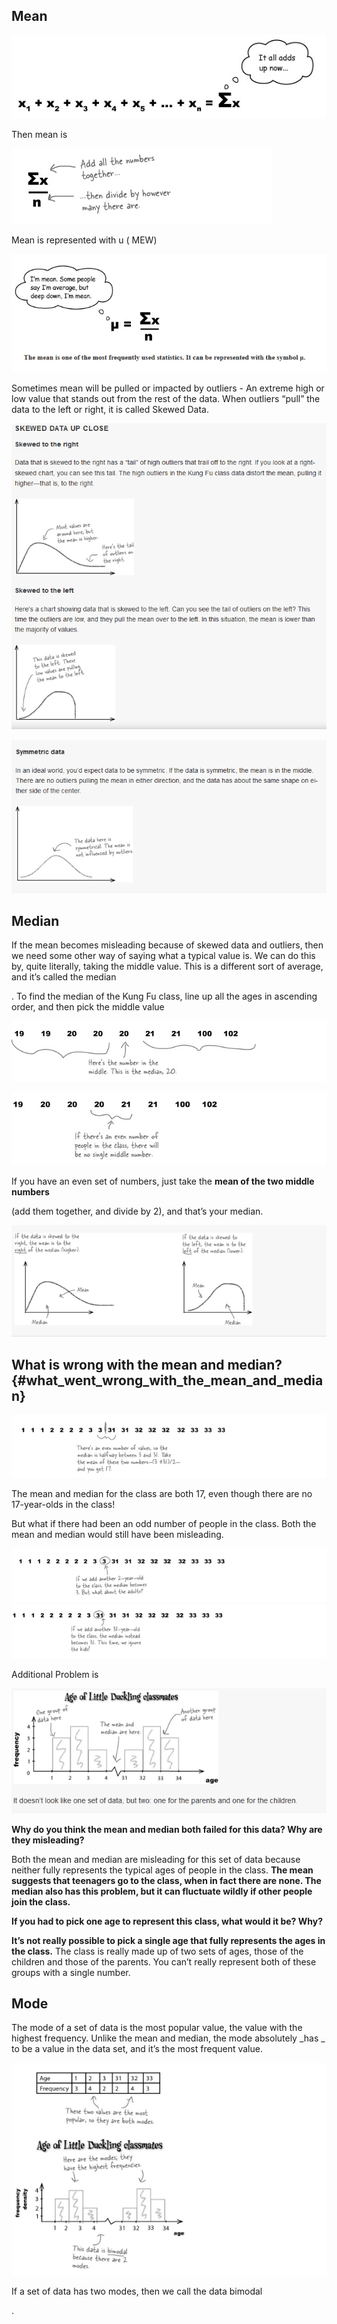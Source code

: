 ## **Mean**

![](/assets/mean1.png)

Then mean is

![](/assets/mean2.png)

Mean is represented with u \( MEW\)

![](/assets/mean3.png)

Sometimes mean will be pulled or impacted by outliers -  An extreme high or low value that stands out from the rest of the data. When outliers “pull” the data to the left or right, it is called Skewed Data.

![](/assets/skew1.png)

![](/assets/skew2.png)

## Median

If the mean becomes misleading because of skewed data and outliers, then we need some other way of saying what a typical value is. We can do this by, quite literally, taking the middle value. This is a different sort of average, and it’s called the  median

. To find the median of the Kung Fu class, line up all the ages in ascending order, and then pick the middle value

![](/assets/median1.png)

![](/assets/median2.png)

If you have an even set of numbers, just take the  **mean of the two middle numbers**

\(add them together, and divide by 2\), and that’s your median.

![](/assets/skew3.png)

## What is wrong with the mean and median? {#what_went_wrong_with_the_mean_and_median}

![](/assets/wrong1.png)

The mean and median for the class are both 17, even though there are no 17-year-olds in the class!

But what if there had been an odd number of people in the class. Both the mean and median would still have been misleading.

![](/assets/wrong2.png)![](/assets/wrong4.png)

Additional Problem is

![](/assets/wrong5.png)

**Why do you think the mean and median both failed for this data? Why are they misleading?**

Both the mean and median are misleading for this set of data because neither fully represents the typical ages of people in the class. **The mean suggests that teenagers go to the class, when in fact there are none. The median also has this problem, but it can fluctuate wildly if other people join the class.**

**If you had to pick one age to represent this class, what would it be? Why?**

**It’s not really possible to pick a single age that fully represents the ages in the class.** The class is really made up of two sets of ages, those of the children and those of the parents. You can’t really represent both of these groups with a single number.

## Mode

The mode of a set of data is the most popular value, the value with the highest frequency. Unlike the mean and median, the mode absolutely  _has _ to be a value in the data set, and it’s the most frequent value.

![](/assets/mode1.png)

If a set of data has two modes, then we call the data bimodal

.

